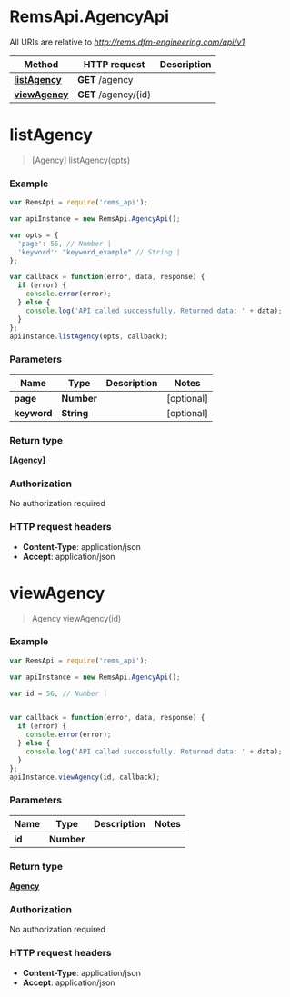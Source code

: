 # RemsApi.AgencyApi

All URIs are relative to *http://rems.dfm-engineering.com/api/v1*

Method | HTTP request | Description
------------- | ------------- | -------------
[**listAgency**](AgencyApi.md#listAgency) | **GET** /agency | 
[**viewAgency**](AgencyApi.md#viewAgency) | **GET** /agency/{id} | 


<a name="listAgency"></a>
# **listAgency**
> [Agency] listAgency(opts)



### Example
```javascript
var RemsApi = require('rems_api');

var apiInstance = new RemsApi.AgencyApi();

var opts = { 
  'page': 56, // Number | 
  'keyword': "keyword_example" // String | 
};

var callback = function(error, data, response) {
  if (error) {
    console.error(error);
  } else {
    console.log('API called successfully. Returned data: ' + data);
  }
};
apiInstance.listAgency(opts, callback);
```

### Parameters

Name | Type | Description  | Notes
------------- | ------------- | ------------- | -------------
 **page** | **Number**|  | [optional] 
 **keyword** | **String**|  | [optional] 

### Return type

[**[Agency]**](Agency.md)

### Authorization

No authorization required

### HTTP request headers

 - **Content-Type**: application/json
 - **Accept**: application/json

<a name="viewAgency"></a>
# **viewAgency**
> Agency viewAgency(id)



### Example
```javascript
var RemsApi = require('rems_api');

var apiInstance = new RemsApi.AgencyApi();

var id = 56; // Number | 


var callback = function(error, data, response) {
  if (error) {
    console.error(error);
  } else {
    console.log('API called successfully. Returned data: ' + data);
  }
};
apiInstance.viewAgency(id, callback);
```

### Parameters

Name | Type | Description  | Notes
------------- | ------------- | ------------- | -------------
 **id** | **Number**|  | 

### Return type

[**Agency**](Agency.md)

### Authorization

No authorization required

### HTTP request headers

 - **Content-Type**: application/json
 - **Accept**: application/json

